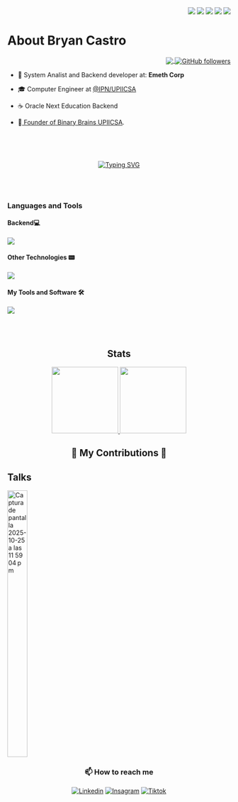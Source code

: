 
<div align="right">
	<a href="https://twitter.com/DevsUpiics48486" ><img src="https://img.shields.io/twitter/follow/BinaryBrains?style=social"></a>
	<a href="https://twitter.com/untalbry" ><img src="https://img.shields.io/twitter/follow/untalbry?style=social"></a>
	<a href="" ><img src="https://img.shields.io/github/followers/untalbry?style=social"></a>
	<a href="https://twitch.com/untalbry" ><img src="https://img.shields.io/twitch/status/untalbry?style=social"></a>
	<a href="https://discord.gg/cyXd37NTbq" ><img src="https://img.shields.io/discord/881664688230920232?style=social&label=Discord&logo=discord"></a>
	
</div>


<h1> About Bryan Castro </h1> 
<p align = "right">
	<a href="https://www.instagram.com/notioncl_upiicsa/">
	<img align ="center" src="https://img.shields.io/badge/Campus_Leader-Fall_2023-%230e6cce?style=for-the-badge&logo=Notion&logoColor=black&labelColor=white&link=https%3A%2F%2Fwww.notion.so%2Fes-la%2Fdesktop">
	</a>
	<a href="https://github.com/binarybrains-upiicsa">
		<img align="center" alt="GitHub followers" src="https://img.shields.io/github/followers/binarybrains-upiicsa?style=for-the-badge&label=Binary%20Brains&labelColor=%23040623&color=%233092ec">
	</a>
</p>

- 🔭 System Analist and Backend developer at: <strong>Emeth Corp</strong> 

- 🎓 Computer Engineer at <a href="https://www.upiicsa.ipn.mx/">@IPN/UPIICSA </a>

- ☕ Oracle Next Education Backend 

- 🧠<a href="https://www.instagram.com/bbupiicsa/"> Founder of Binary Brains UPIICSA</a>.


<br><br><br>
<div align="center">
<a href="https://git.io/typing-svg"><img src="https://readme-typing-svg.herokuapp.com?font=Poppins&size=32&pause=1000&color=3092EC&center=true&vCenter=true&width=435&lines=Together+we+go+further" alt="Typing SVG" /></a>
</div>
<br><br><br>

<h3 align="left">Languages and Tools</h3>
<div>
	  <h4>Backend💻</h4>
	  <p align="left">
	  <a href="https://skillicons.dev">
	    <img src="https://skillicons.dev/icons?i=java,maven,hibernate,spring,py,fastapi,flask,postgres,docker,aws"/>
	  </a>
	</p>
	<h4>Other Technologies 📟</h4>
	  <p align="left">
	  <a href="https://skillicons.dev">
	    <img src="https://skillicons.dev/icons?i=kotlin,androidstudio,html,css,js,c,arduino,bash,latex"/>
	  </a>
	</p>
	  <h4>My Tools and Software 🛠️</h4>
	  <p align="left">
	  <a href="https://skillicons.dev">
	    <img src="https://skillicons.dev/icons?i=linux,apple,vscode,idea,discord,figma,notion"/>
	  </a>
	</p>
</div>

<br>

<br>
  <div align ="center">
    <h2> Stats </h2>
    <a href="https://github.com/untalbry">
      <img height="150em" src="https://github-readme-stats.vercel.app/api?username=untalbry&count_private=true&include_all_commits=true&show_icons=true&theme=tokyonight&hide_border=false&show_owner=true%22"/>
      <img height="150em" src="https://github-readme-stats.vercel.app/api/top-langs/?username=untalbry&theme=tokyonight&hide_border=false&&layout=compact"/>
    </a>
  </div>

  
<div align="center">
  <h2>🐍 My Contributions 🐍</h2>
</div>

<div align="left">
  <h2> Talks </h2>
<a href="https://www.youtube.com/watch?v=JHvj4wMvq_0&t=1760s"><img width="30%" height="602" alt="Captura de pantalla 2025-10-25 a las 11 59 04 p m" src="https://github.com/user-attachments/assets/53ec95aa-71d6-4bbb-b288-e6b968cb587c" /></a>
</div>


<h3 align="center">📫 How to reach me </h3>
<p align="center">
  	<!--LinkedIn-->
	<a  href="https://www.linkedin.com/in/bryan-castro-programador/"><img align="center" alt="Linkedin" title="LinkedIn" src="https://img.shields.io/badge/linkedin-%230077B5.svg?style=for-the-badge&logo=linkedin&logoColor=white"/></a>
  	<!--Instagram-->
	<a  href="https://www.instagram.com/untalbry/"><img align="center" alt="Insagram" title="Instagram" src="https://img.shields.io/badge/instagram-%23E4405F.svg?style=for-the-badge&logo=Instagram&logoColor=white"/></a>
  	<!--Tiktok-->
	<a href="https://www.tiktok.com/@untalbry"> <img align="center" alt="Tiktok" title="tiktok" src="https://img.shields.io/badge/TikTok-000000?style=for-the-badge&logo=tiktok&logoColor=white"></a>
</p>

